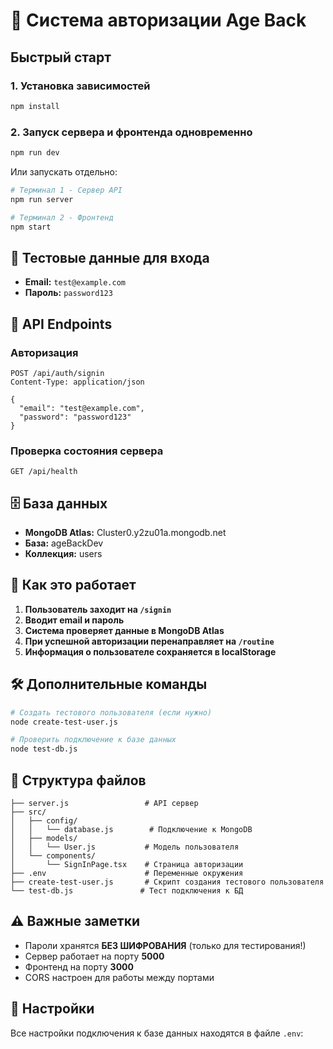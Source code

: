 # 🔐 Система авторизации Age Back

## Быстрый старт

### 1. Установка зависимостей
```bash
npm install
```

### 2. Запуск сервера и фронтенда одновременно
```bash
npm run dev
```

Или запускать отдельно:
```bash
# Терминал 1 - Сервер API
npm run server

# Терминал 2 - Фронтенд
npm start
```

## 🔑 Тестовые данные для входа

- **Email:** `test@example.com`
- **Пароль:** `password123`

## 📡 API Endpoints

### Авторизация
```
POST /api/auth/signin
Content-Type: application/json

{
  "email": "test@example.com",
  "password": "password123"
}
```

### Проверка состояния сервера
```
GET /api/health
```

## 🗄️ База данных

- **MongoDB Atlas:** Cluster0.y2zu01a.mongodb.net
- **База:** ageBackDev
- **Коллекция:** users

## 🚀 Как это работает

1. **Пользователь заходит на `/signin`**
2. **Вводит email и пароль**
3. **Система проверяет данные в MongoDB Atlas**
4. **При успешной авторизации перенаправляет на `/routine`**
5. **Информация о пользователе сохраняется в localStorage**

## 🛠️ Дополнительные команды

```bash
# Создать тестового пользователя (если нужно)
node create-test-user.js

# Проверить подключение к базе данных
node test-db.js
```

## 📁 Структура файлов

```
├── server.js                 # API сервер
├── src/
│   ├── config/
│   │   └── database.js        # Подключение к MongoDB
│   ├── models/
│   │   └── User.js           # Модель пользователя
│   └── components/
│       └── SignInPage.tsx    # Страница авторизации
├── .env                      # Переменные окружения
├── create-test-user.js       # Скрипт создания тестового пользователя
└── test-db.js               # Тест подключения к БД
```

## ⚠️ Важные заметки

- Пароли хранятся **БЕЗ ШИФРОВАНИЯ** (только для тестирования!)
- Сервер работает на порту **5000**
- Фронтенд на порту **3000**
- CORS настроен для работы между портами

## 🔧 Настройки

Все настройки подключения к базе данных находятся в файле `.env`: